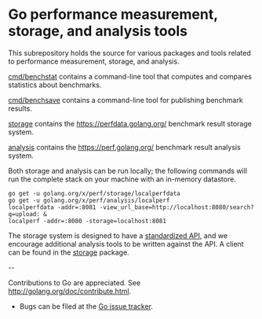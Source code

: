 # Go performance measurement, storage, and analysis tools

This subrepository holds the source for various packages and tools
related to performance measurement, storage, and analysis.

[cmd/benchstat](cmd/benchstat) contains a command-line tool that
computes and compares statistics about benchmarks.

[cmd/benchsave](cmd/benchsave) contains a command-line tool for
publishing benchmark results.

[storage](storage) contains the https://perfdata.golang.org/ benchmark
result storage system.

[analysis](analysis) contains the https://perf.golang.org/ benchmark
result analysis system.

Both storage and analysis can be run locally; the following commands will run
the complete stack on your machine with an in-memory datastore.

```
go get -u golang.org/x/perf/storage/localperfdata
go get -u golang.org/x/perf/analysis/localperf
localperfdata -addr=:8081 -view_url_base=http://localhost:8080/search?q=upload: &
localperf -addr=:8080 -storage=localhost:8081
```

The storage system is designed to have a
[standardized API](https://perfdata.golang.org/), and we
encourage additional analysis tools to be written against the API. A
client can be found in the [storage](https://godoc.org/golang.org/x/perf/storage) package.

--

Contributions to Go are appreciated. See http://golang.org/doc/contribute.html.

* Bugs can be filed at the [Go issue tracker](https://golang.org/issue/new?title=x/perf:+).
